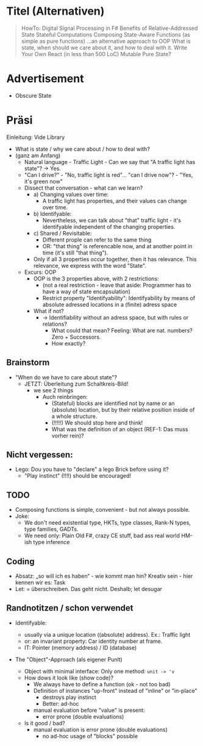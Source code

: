 
Titel (Alternativen)
===

> HowTo: Digital Signal Processing in F#
> Benefits of Relative-Addressed State
> Stateful Computations
> Composing State-Aware Functions (as simple as pure functions)
> ...an alternative approach to OOP
> What is state, when should we care about it, and how to deal with it.
> Write Your Own React (in less than 500 LoC)
> Mutable Pure State?

Advertisement
===

* Obscure State


Präsi
===

Einleitung:
  Vide Library
  

* What is state / why we care about / how to deal with?
* (ganz am Anfang)
  * Natural language - Traffic Light - Can we say that "A traffic light has state"? -> Yes.
  * "Can I drive?" - "No, traffic light is red"... "can I drive now"? - "Yes, it's green now"
  * Dissect that conversation - what can we learn?
    * a) Changing values over time:
      *  A traffic light has properties, and their values can change over time.
    * b) Identifyable:
      * Nevertheless, we can talk about "that" traffic light - it's identifyable independent of the changing properties.
    * c) Shared / Revisitable:
      * Different prople can refer to the same thing
      * OR: "that thing" is referencable now, and at another point in time (it's still "that thing").
    * Only if all 3 properties occur together, then it has relevance. This relevance, we express with the word "State".
  * Excurs: OOP
    * OOP is the 3 properties above, with 2 restrictions:
      * (not a real restriction - leave that aside: Programmer has to have a way of state encapsulation)
      * Restrict property "Identifyability": Identifyability by means of absolute adressed locations in a (finite) adress space
    * What if not?
      * -> Identifiability without an adress space, but with rules or relations?
        * What could that mean? Feeling: What are nat. numbers? Zero + Successors.
        * How exactly?


## Brainstorm

* "When do we have to care about state"?
  * JETZT: Überleitung zum Schaltkreis-Bild!
    * we see 2 things
      * Auch reinbringen:
        * (Stateful) blocks are identified not by name or an (absolute) location, but by their relative position inside of a whole structure.
        * (!!!!!) We should stop here and think!
        * What was the definition of an object (REF-1: Das muss vorher rein)?



Nicht vergessen:
---
* Lego: Dou you have to "declare" a lego Brick before using it?
  * "Play instinct" (!!!!) should be encouraged!

TODO
---
* Composing functions is simple, convenient - but not always possible.
* Joke: 
  * We don't need existential type, HKTs, type classes, Rank-N types, type families, GADTs.
  * We need only: Plain Old F#, crazy CE stuff, bad ass real world HM-ish type inference



Coding
---

* Absatz: „so will ich es haben“ - wie kommt man hin? Kreativ sein - hier kennen wir es: Task<T>
* Let: = überschreiben. Das geht nicht. Deshalb; let desugar 


Randnotitzen / schon verwendet
---

* Identifyable:
  * usually via a unique location ((absolute) address). Ex.: Traffic light
  * or: an invariant property: Car identity number at frame.
  * IT: Pointer (memory address) / ID (database)

* The "Object"-Approach (als eigener Punlt)
  * Object with minimal interface: Only one method: `unit -> 'v`
  * How dows it look like (show code)?
    * We always have to define a function (ok - not too bad)
    * Definition of instances "up-front" instead of "inline" or "in-place"
      * destroys play instinct
      * Better: ad-hoc
    * manual evaluation before "value" is present:
      * error prone (double evaluations)
  * Is it good / bad?
    * manual evaluation is error prone (double evaluations)
      * no ad-hoc usage of "blocks" possible
